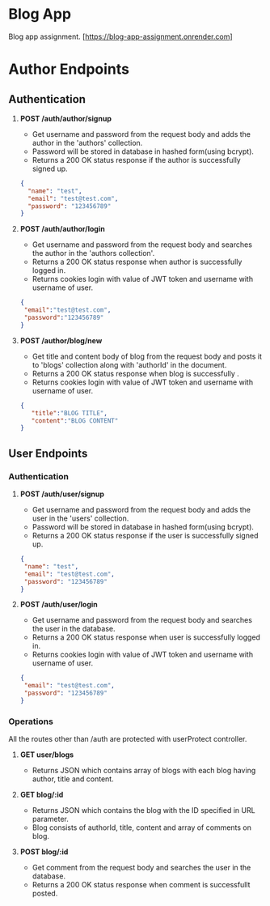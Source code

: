# Blog App
Blog app assignment.
[https://blog-app-assignment.onrender.com]

# Author Endpoints
## Authentication

1. **POST /auth/author/signup**
   - Get username and password from the request body and adds the author in the 'authors' collection.
   - Password will be stored in database in hashed form(using bcrypt).
   - Returns a 200 OK status response if the author is successfully signed up.

   ```json
   {
     "name": "test",
     "email": "test@test.com",
     "password": "123456789"
   }
   ```

2. **POST /auth/author/login**
   - Get username and password from the request body and searches the author in the 'authors collection'.
   - Returns a 200 OK status response when author is successfully logged in.
   - Returns cookies login with value of JWT token and username with username of user.

   ```json
   {
    "email":"test@test.com",
    "password":"123456789"
   }
   ```

3. **POST /author/blog/new**
   - Get title and content body of blog from the request body and posts it to 'blogs' collection along with 'authorId' in the document.
   - Returns a 200 OK status response when blog is successfully .
   - Returns cookies login with value of JWT token and username with username of user.

   ```json
   {
      "title":"BLOG TITLE",
      "content":"BLOG CONTENT"
   }
   ```

## User Endpoints
### Authentication

1. **POST /auth/user/signup**
   - Get username and password from the request body and adds the user in the 'users' collection.
   - Password will be stored in database in hashed form(using bcrypt).
   - Returns a 200 OK status response if the user is successfully signed up.

    ```json
   {
     "name": "test",
     "email": "test@test.com",
     "password": "123456789"
   }
   ```

2. **POST /auth/user/login**
   - Get username and password from the request body and searches the user in the database.
   - Returns a 200 OK status response when user is successfully logged in.
   - Returns cookies login with value of JWT token and username with username of user.

    ```json
   {
     "email": "test@test.com",
     "password": "123456789"
   }
   ```

### Operations

All the routes other than /auth are protected with userProtect controller.

1. **GET user/blogs**
   - Returns JSON which contains array of blogs with each blog having author, title and content.

2. **GET blog/:id**
   - Returns JSON which contains the blog with the ID specified in URL parameter.
   - Blog consists of authorId, title, content and array of comments on blog.

3. **POST blog/:id**
   - Get comment from the request body and searches the user in the database.
   - Returns a 200 OK status response when comment is successfullt posted.

